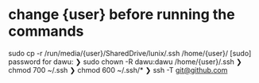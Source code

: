 ##
# change {user} before running the commands

 sudo cp -r /run/media/{user}/SharedDrive/lunix/.ssh /home/{user}/
[sudo] password for dawu:
❯ sudo chown -R dawu:dawu /home/{user}/.ssh
❯ chmod 700 ~/.ssh
❯ chmod 600 ~/.ssh/*
❯ ssh -T git@github.com

